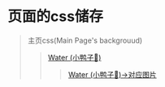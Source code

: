 # 页面的css储存
> 主页css(Main Page's backgrouud)
>> [Water (小鸭子🐤)](https://github.com/longsig/longsig.github.io/tree/master/stlye/water)
>>> [Water (小鸭子🐤)->对应图片](https://github.com/longsig/longsig.github.io/tree/master/stlye/water)
